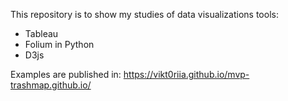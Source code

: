 This repository is to show my studies of data visualizations tools:
- Tableau
- Folium in Python
- D3js

Examples are published in: https://vikt0riia.github.io/mvp-trashmap.github.io/
